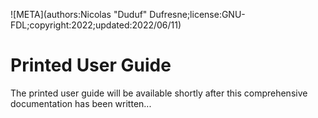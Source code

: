 ![META](authors:Nicolas "Duduf" Dufresne;license:GNU-FDL;copyright:2022;updated:2022/06/11)

# Printed User Guide

The printed user guide will be available shortly after this comprehensive documentation has been written...